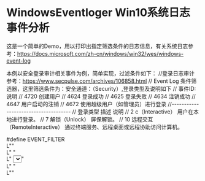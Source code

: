 # WindowsEventloger Win10系统日志事件分析
这是一个简单的Demo，用以打印出指定筛选条件的日志信息，有关系统日志参考：https://docs.microsoft.com/zh-cn/windows/win32/wes/windows-event-log

本例以安全登录审计相关事件为例，简单实现，过滤条件如下：
//登录日志审计参考：https://www.secpulse.com/archives/106858.html
// Event Log 条件筛选器，这里筛选条件为：安全通道：（Security）,登录类型及说明如下
// 事件ID: 说明
// 4720	创建用户
// 4624	登录成功
// 4625	登录失败
// 4634	注销成功
// 4647	用户启动的注销
// 4672	使用超级用户（如管理员）进行登录
//-------------------------------------
// 登录类型	描述  	                说明
// 2	c（Interactive）         	用户在本地进行登录。
// 7	解锁（Unlock）	            屏保解锁。
// 10	远程交互（RemoteInteractive）	通过终端服务、远程桌面或远程协助访问计算机。

#define EVENT_FILTER \
    L"<QueryList>" \
    L"  <Query Path='Security'>" \
    L"    <Select> "\
	L"		Event/System[EventID=4620 or EventID=4624 or EventID=4625 or EventID=4634 or EventID=4647 or EventID=4672] and"\
	L"      Event/EventData[Data[@Name='LogonType']=2 or Data[@Name='LogonType']=7 or Data[@Name='LogonType']=10]"\
    L"    </Select>" \
    L"  </Query>" \
    L"</QueryList>"
	




